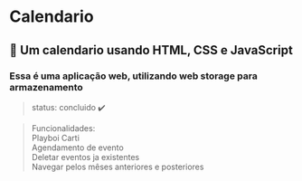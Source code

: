 # Calendario
## :calendar: Um calendario usando HTML, CSS e JavaScript
### Essa é uma aplicação web, utilizando web storage para armazenamento

> status: concluido ✔️

> Funcionalidades: </br>
> Playboi Carti </br>
> Agendamento de evento </br>
> Deletar eventos ja existentes </br>
> Navegar pelos mêses anteriores e posteriores </br>
